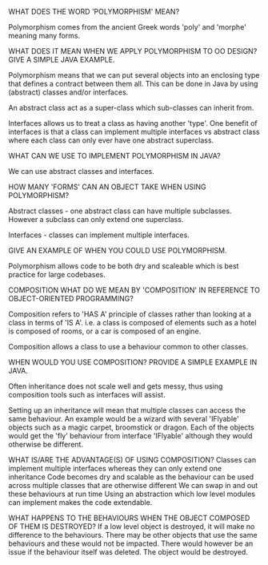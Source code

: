 WHAT DOES THE WORD 'POLYMORPHISM' MEAN?

Polymorphism comes from the ancient Greek words 'poly' and 'morphe' meaning many forms.


WHAT DOES IT MEAN WHEN WE APPLY POLYMORPHISM TO OO DESIGN? GIVE A SIMPLE JAVA EXAMPLE.

Polymorphism means that we can put several objects into an enclosing type that defines a contract between them all. This can be done in Java by using
(abstract) classes and/or interfaces.

An abstract class act as a super-class which sub-classes can inherit from.

Interfaces allows us to treat a class as having another 'type'. One benefit of interfaces is that a class can implement multiple interfaces vs abstract
class where each class can only ever have one abstract superclass.


WHAT CAN WE USE TO IMPLEMENT POLYMORPHISM IN JAVA?

We can use abstract classes and interfaces.


HOW MANY 'FORMS' CAN AN OBJECT TAKE WHEN USING POLYMORPHISM?

Abstract classes - one abstract class can have multiple subclasses. However a subclass can only extend one superclass.

Interfaces - classes can implement multiple interfaces.


GIVE AN EXAMPLE OF WHEN YOU COULD USE POLYMORPHISM.

Polymorphism allows code to be both dry and scaleable which is best practice for large codebases.

COMPOSITION
WHAT DO WE MEAN BY 'COMPOSITION' IN REFERENCE TO OBJECT-ORIENTED PROGRAMMING?

Composition refers to 'HAS A' principle of classes rather than looking at a class in terms of 'IS A'. i.e. a class is composed of elements such as a hotel is composed of rooms, or a car is composed of an engine.

Composition allows a class to use a behaviour common to other classes.


WHEN WOULD YOU USE COMPOSITION? PROVIDE A SIMPLE EXAMPLE IN JAVA.

Often inheritance does not scale well and gets messy, thus using composition tools such as interfaces will assist.

Setting up an inheritance will mean that multiple classes can access the same behaviour. An example would be a wizard with several 'IFlyable' objects such
as a magic carpet, broomstick or dragon. Each of the objects would get the 'fly' behaviour from interface 'IFlyable' although they would otherwise be
different.

WHAT IS/ARE THE ADVANTAGE(S) OF USING COMPOSITION?
Classes can implement multiple interfaces whereas they can only extend one inheritance
Code becomes dry and scalable as the behaviour can be used across multiple classes that are otherwise different
We can swap in and out these behaviours at run time
Using an abstraction which low level modules can implement makes the code extendable.

WHAT HAPPENS TO THE BEHAVIOURS WHEN THE OBJECT COMPOSED OF THEM IS DESTROYED?
If a low level object is destroyed, it will make no difference to the behaviours. There may be other objects that use
the same behaviours and these would not be impacted.
There would however be an issue if the behaviour itself was deleted. The object would be destroyed.
